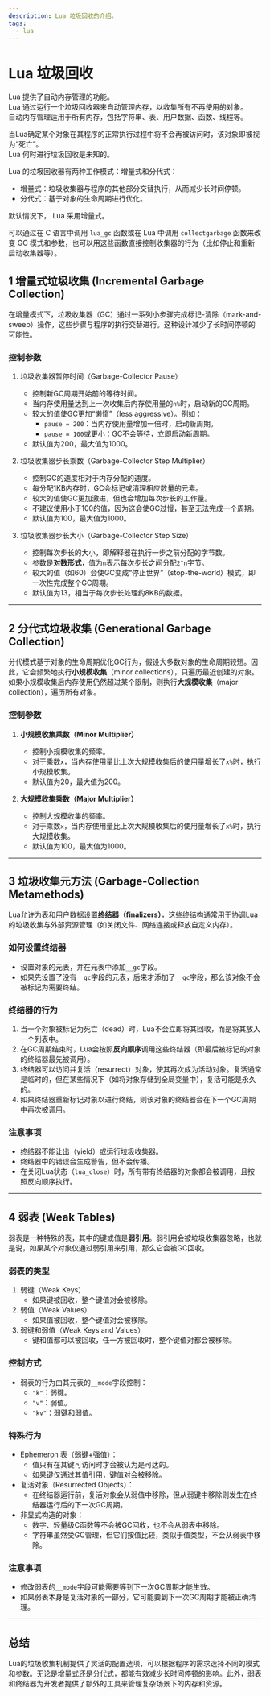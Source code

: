 ```yaml
---
description: Lua 垃圾回收的介绍。
tags:
  - lua
---
```


# Lua 垃圾回收

Lua 提供了自动内存管理的功能。  
Lua 通过运行一个垃圾回收器来自动管理内存，以收集所有不再使用的对象。  
自动内存管理适用于所有内存，包括字符串、表、用户数据、函数、线程等。  

当Lua确定某个对象在其程序的正常执行过程中将不会再被访问时，该对象即被视为“死亡”。  
Lua 何时进行垃圾回收是未知的。  

Lua 的垃圾回收器有两种工作模式：增量式和分代式：

- 增量式：垃圾收集器与程序的其他部分交替执行，从而减少长时间停顿。
- 分代式：基于对象的生命周期进行优化。

默认情况下， Lua 采用增量式。

可以通过在 C 语言中调用 `lua_gc` 函数或在 Lua 中调用 `collectgarbage` 函数来改变 GC 模式和参数，也可以用这些函数直接控制收集器的行为（比如停止和重新启动收集器等）。  

## 1 增量式垃圾收集 (Incremental Garbage Collection)

在增量模式下，垃圾收集器（GC）通过一系列小步骤完成标记-清除（mark-and-sweep）操作，这些步骤与程序的执行交替进行。这种设计减少了长时间停顿的可能性。

### 控制参数

1. 垃圾收集器暂停时间（Garbage-Collector Pause）
   - 控制新GC周期开始前的等待时间。
   - 当内存使用量达到上一次收集后内存使用量的`n%`时，启动新的GC周期。
   - 较大的值使GC更加“懒惰”（less aggressive）。例如：
     - `pause = 200`：当内存使用量增加一倍时，启动新周期。
     - `pause = 100`或更小：GC不会等待，立即启动新周期。
   - 默认值为200，最大值为1000。

2. 垃圾收集器步长乘数（Garbage-Collector Step Multiplier）
   - 控制GC的速度相对于内存分配的速度。
   - 每分配1KB内存时，GC会标记或清理相应数量的元素。
   - 较大的值使GC更加激进，但也会增加每次步长的工作量。
   - 不建议使用小于100的值，因为这会使GC过慢，甚至无法完成一个周期。
   - 默认值为100，最大值为1000。

3. 垃圾收集器步长大小（Garbage-Collector Step Size）  
   - 控制每次步长的大小，即解释器在执行一步之前分配的字节数。
   - 参数是**对数形式**，值为`n`表示每次步长之间分配`2^n`字节。
   - 较大的值（如60）会使GC变成“停止世界”（stop-the-world）模式，即一次性完成整个GC周期。
   - 默认值为13，相当于每次步长处理约8KB的数据。

---

## 2 分代式垃圾收集 (Generational Garbage Collection)

分代模式基于对象的生命周期优化GC行为，假设大多数对象的生命周期较短。因此，它会频繁地执行**小规模收集**（minor collections），只遍历最近创建的对象。如果小规模收集后内存使用仍然超过某个限制，则执行**大规模收集**（major collection），遍历所有对象。

### 控制参数

1. **小规模收集乘数（Minor Multiplier）**  
   - 控制小规模收集的频率。
   - 对于乘数`x`，当内存使用量比上次大规模收集后的使用量增长了`x%`时，执行小规模收集。
   - 默认值为20，最大值为200。

2. **大规模收集乘数（Major Multiplier）**  
   - 控制大规模收集的频率。
   - 对于乘数`x`，当内存使用量比上次大规模收集后的使用量增长了`x%`时，执行大规模收集。
   - 默认值为100，最大值为1000。

---

## 3 垃圾收集元方法 (Garbage-Collection Metamethods)

Lua允许为表和用户数据设置**终结器（finalizers）**，这些终结构通常用于协调Lua的垃圾收集与外部资源管理（如关闭文件、网络连接或释放自定义内存）。

### 如何设置终结器

- 设置对象的元表，并在元表中添加`__gc`字段。
- 如果先设置了没有`__gc`字段的元表，后来才添加了`__gc`字段，那么该对象不会被标记为需要终结。

### 终结器的行为

1. 当一个对象被标记为死亡（dead）时，Lua不会立即将其回收，而是将其放入一个列表中。
2. 在GC周期结束时，Lua会按照**反向顺序**调用这些终结器（即最后被标记的对象的终结器最先被调用）。
3. 终结器可以访问并复活（resurrect）对象，使其再次成为活动对象。复活通常是临时的，但在某些情况下（如将对象存储到全局变量中），复活可能是永久的。
4. 如果终结器重新标记对象以进行终结，则该对象的终结器会在下一个GC周期中再次被调用。

### 注意事项

- 终结器不能让出（yield）或运行垃圾收集器。
- 终结器中的错误会生成警告，但不会传播。
- 在关闭Lua状态（`lua_close`）时，所有带有终结器的对象都会被调用，且按照反向顺序执行。

---

## 4 弱表 (Weak Tables)

弱表是一种特殊的表，其中的键或值是**弱引用**。弱引用会被垃圾收集器忽略，也就是说，如果某个对象仅通过弱引用来引用，那么它会被GC回收。

### 弱表的类型

1. 弱键（Weak Keys）
   - 如果键被回收，整个键值对会被移除。
2. 弱值（Weak Values）  
   - 如果值被回收，整个键值对会被移除。
3. 弱键和弱值（Weak Keys and Values）  
   - 键和值都可以被回收，任一方被回收时，整个键值对都会被移除。

### 控制方式

- 弱表的行为由其元表的`__mode`字段控制：
  - `"k"`：弱键。
  - `"v"`：弱值。
  - `"kv"`：弱键和弱值。

### 特殊行为

- Ephemeron 表（弱键+强值）：  
  - 值只有在其键可访问时才会被认为是可达的。
  - 如果键仅通过其值引用，键值对会被移除。
- 复活对象（Resurrected Objects）：
  - 在终结器运行前，复活对象会从弱值中移除，但从弱键中移除则发生在终结器运行后的下一次GC周期。
- 非显式构造的对象：
  - 数字、轻量级C函数等不会被GC回收，也不会从弱表中移除。
  - 字符串虽然受GC管理，但它们按值比较，类似于值类型，不会从弱表中移除。

### 注意事项

- 修改弱表的`__mode`字段可能需要等到下一次GC周期才能生效。
- 如果弱表本身是复活对象的一部分，它可能要到下一次GC周期才能被正确清理。

---

## 总结

Lua的垃圾收集机制提供了灵活的配置选项，可以根据程序的需求选择不同的模式和参数。无论是增量式还是分代式，都能有效减少长时间停顿的影响。此外，弱表和终结器为开发者提供了额外的工具来管理复杂场景下的内存和资源。
